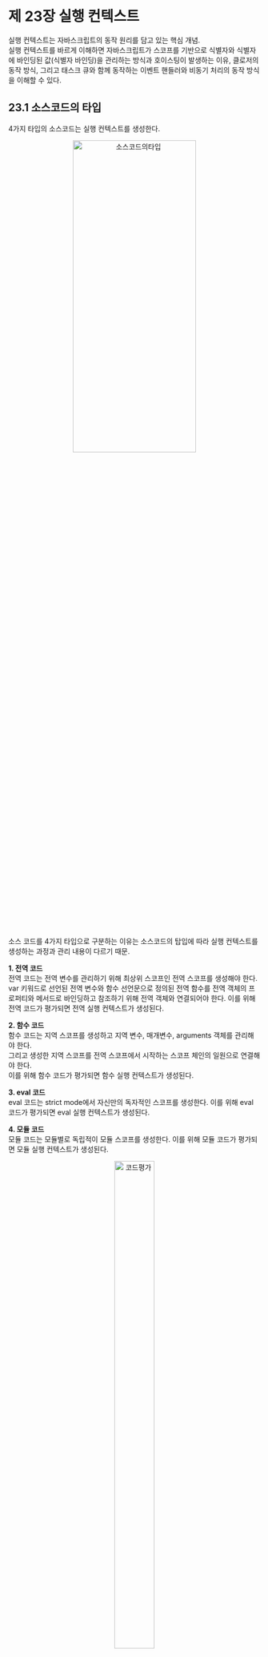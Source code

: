 제 23장 실행 컨텍스트
========================
실행 컨텍스트는 자바스크립트의 동작 원리를 담고 있는 핵심 개념.   
실행 컨텍스트를 바르게 이해하면 자바스크립트가 스코프를 기반으로 식별자와 식별자에 바인딩된 값(식별자 바인딩)을 관리하는 방식과 호이스팅이 발생하는 이유, 클로저의 동작 방식,
그리고 태스크 큐와 함께 동작하는 이벤트 핸들러와 비동기 처리의 동작 방식을 이해할 수 있다.

23.1 소스코드의 타입
----------------------
4가지 타입의 소스코드는 실행 컨텍스트를 생성한다.
<br/>
<p align="center">
<img src="./img/소스코드의타입.PNG" width="70%" height="40%" align="center" title="소스코드의타입" alt="소스코드의타입"></img>
</p>
<br/>
소스 코드를 4가지 타입으로 구분하는 이유는 소스코드의 탑입에 따라 실행 컨텍스트를 생성하는 과정과 관리 내용이 다르기 때문.

**1. 전역 코드**   
전역 코드는 전역 변수를 관리하기 위해 최상위 스코프인 전역 스코프를 생성해야 한다.   
var 키워드로 선언된 전역 변수와 함수 선언문으로 정의된 전역 함수를 전역 객체의 프로퍼티와 메서드로 바인딩하고 참조하기 위해 전역 객체와 연결되어야 한다. 이를 위해 전역 코드가 평가되면 전역 실행 컨텍스트가 생성된다. 

**2. 함수 코드**   
함수 코드는 지역 스코프를 생성하고 지역 변수, 매개변수, arguments 객체를 관리해야 한다.   
그리고 생성한 지역 스코프를 전역 스코프에서 시작하는 스코프 체인의 일원으로 연결해야 한다.   
이를 위해 함수 코드가 평가되면 함수 실행 컨텍스트가 생성된다.

**3. eval 코드**   
eval 코드는 strict mode에서 자신만의 독자적인 스코프를 생성한다. 이를 위해 eval 코드가 평가되면 eval 실행 컨텍스트가 생성된다.

**4. 모듈 코드**   
모듈 코드는 모듈별로 독립적이 모듈 스코프를 생성한다. 이를 위해 모듈 코드가 평가되면 모듈 실행 컨텍스트가 생성된다.
<br/>
<p align="center">
<img src="./img/코드평가.PNG" width="40%" height="50%" align="center" title="코드평가" alt="코드평가"></img>
</p>
<br/>

23.2 소스코드의 평가와 실행
------------------------------
모든 소스코드는 실행에 앞서 평가과정을 거치며 코드를 실행하기 위한 준비를 한다.   
다시 말해, js엔진은 소스코드를 2개의 과정, 즉 **소스코드의 평가**와 **소스코드의 실행** 과정으로 나누어 처리한다.

* 소스코드 평가 과정에서는 실행 컨텍스트를 생성하고 변수, 함수 등의 선언문만 먼저 실행하여 생성된 변수나 함수 식별자를 키로 실행 컨텍스트가 관리하는 스코프(렉시컬 환경의 
환경 레코드)에 등록한다.
* 소스코드 평가 과정이 끝나면 비로소 선언문을 제외한 소스코드가 순차적으로 실행되기 시작한다. 즉, 런타임이 시작된다.   
이때 소스코드 실행에 필요한 정보, 즉 변수나 함수의 참조를 실행 컨텍스트가 관리하는 스코프에서 검색해서 취득한다.   
그리고 변수 값의 변경 등 소스코드의 실행 결과는 다시 실행 컨텍스트가 관리하는 스코프에 등록된다. 
<br/>
<p align="center">
<img src="./img/소스코드의평가와실행.PNG" width="50%" height="40%" align="center" title="소스코드의평가와실행" alt="소스코드의평가와실행"></img>
</p>
<br/>

23.3 실행 컨텍스트의 역할
---------------------------
**1. 전역 코드 평가**   
전역 코드를 실행하기에 앞서 먼저 전역 코드 평가 과정을 거치며 전역 코드를 실행하기 위한 준비를 한다.   
평가 과정에서는 선언문만 먼저 실행한다. 따라서 전역 코드의 변수 선언문과 함수 선언문이 먼저 실행되고,   
그 결과 생성된 전역 변수와 전역 함수가 실행 컨텍스트가 관리하는 전역 스코프에 등록된다.   
이때 var 키워드로 선언된 전역 변수와 함수 선언문으로 정의된 전역 함수는 전역 객체의 프로퍼티와 메서드가 된다.   

**2. 전역 코드 실행**   
전역 코드 평가 과정이 끝나면 런타임이 시작되어 전역 코드가 순차적으로 실행되기 시작한다.   
이때 전역 변수에 값이 할당되고 함수가 호출된다. 함수가 호출되면 순차적으로 실행되던 전역 코드의 실행을 일시 중단하고 코드 실행 순서를 변경하여 함수 내부로 진입한다.

**3. 함수 코드 평가**   
함수 호출에 의해 코드 실행 순서가 변경되어 함수 내부로 진입하면 함수 내부의 문들을 실행하기에 앞서 함수 코드 평가 과정을 거치며 함수 코드를 실행하기 위한 준비를 한다.   
이때 매개변수와 지역 변수 선언문이 먼저 실행되고, 그 결과 생성된 매개변수와 지역 변수가 실행 컨텍스트가 관리하는 지역 스코프에 등록된다.   
또한 함수 내부에서 지역 변수처럼 사용할 수 있는 arguments 객체가 생성되어 지역 스코프에 등록되고 this 바인딩도 결정된다.

**4. 함수 코드 실행**   
함수 코드 평가 과정이 끝나면 런타임이 시작되어 함수 코드가 순차적으로 실행되기 시작한다.   
이때 매개변수와 지역 변수에 값이 할당되고 console.log 메서드가 호출된다.   
console.log 메서드의 실행이 종료되면 함수 코드 실행 과정이 종료되고 함수 호출 이전으로 되돌아가 전역 코드 실행을 계속한다.

* 코드가 실행되려면 다음과 같이 스코프, 식별자, 코드 실행 순서 등의 관리가 필요하다.   
1. 선언에 의해 생성된 모든 식별자를 스코프를 구분하고 등록하여 상태 변화를 지속적으로 관리   
2. 스코프는 중첩 관계에 의해 스코프 체인을 형성해야 한다. 즉, 스코프 체인을 통해 상위 스코프로 이동하여 식별자를 검색할 수 있어야 한다.  
3. 현재 실행 중인 코드의 실행 순서를 변경할 수 있어야 하며 다시 되돌아갈 수도 있어야 한다.   

* 이 모든 것을 관리하는 것이 실행 컨텍스트   
**실행 컨텍스트** : 소스코드를 실행하는 데 필요한 환경을 제공하고 코드의 실행 결과를 실제로 관리하는 영역이다.   
                    식별자를 등록하고 관리하는 스코프와 코드 실행 순서 관리를 구현한 내부 메커니즘으로, 모든 코드는 실행 컨텍스트를 통해 실행되고 관리된다.   
                    
* 식별자와 스코프는 실행 컨텍스트의 **렉시컬 환경**으로 관리하고 코드 실행 순서는 **실행 컨텍스트 스택**으로 관리한다.

23.4 실행 컨텍스트 스택
--------------------------
js 엔진은 먼저 전역 코드를 평가하여 전역 실행 컨텍스트를 생성한다. 그리고 함수가 호출되면 함수 코드를 평가하여 함수 실행 컨텍스트를 생성한다.   
이때 생성된 실행 컨텍스트는 스택 자료구조로 관리된다. 이를 **실행 컨텍스트 스택**이라고 부른다.

**1. 전역 코드의 평가와 실행**   
js엔진은 먼저 전역 코드를 평가하여 전역 실행 컨텍스트를 생성하고 실행 컨텍스트 스택에 푸시한다.   
이때 전역 변수와 전역 함수가 전역 실행 컨텍스트에 등록된다. 이후 전역 코드가 실행되기 시작하여 전역 변수에 값이 할당되고 전역 함수가 호출된다.

**2. 전역 함수 코드의 평가와 실행**   
전역 함수가 호출되면 전역 코드의 실행은 일시 중단되고 코드의 제어권이 전역 함수 내부로 이동한다.   
js 엔진은 전역 함수 내부의 함수 코드를 평가하여 전역 함수 실행 컨텍스트를 생성하고 실행 컨텍스트 스택에 푸시한다.   
이때 전역 함수의 지역 변수와 중첩 함수가 전역 함수 실행 컨텍스트에 등록된다. 이후 전역 함수 코드가 실행되기 시작하여 지역 변수에 값이 할당되고 중첩 함수가 호출된다.

**3. 중첩 함수 코드의 평가와 실행**   
중첩 함수가 호출되면 전역 함수 코드의 실행은 일시 중단되고 코드의 제어권이 중첩 함수 내부로 이동한다.   
js 엔진은 중첩 함수 내부의 함수 코드를 평가하여 중첩 함수 실행 컨텍스트를 생성하고 실행 컨텍스트 스택에 푸시한다.   
이때 중첩 함수의 지역 변수가 중첩 함수 실행 컨텍스트에 등록된다. 이후 중첩 함수 코드가 실행되기 시작하여 지역 변수에 값이 할당되고 console.log 메서드를 호출한 이후, 중첩 함수는 종료된다.

**4. 전역 함수 코드로 복귀**   
중첩 함수가 종료되면 코드의 제어권은 다시 내부에 중첩 함수를 가지고 있는 전역 함수로 이동한다.   
이때 js 엔진은 중첩 함수 실행 컨텍스트를 실행 컨텍스트 스택에서 팝하여 제거한다. 그리고 전역 함수는 더 이상 실행할 코드가 없으므로 종료된다.

**5. 전역 코드로 복귀**   
전역 함수가 종료되면 코드의 제어권은 다시 전역 코드로 이동한다.   
이때 js 엔진은 전역 함수 실행 컨텍스트를 실행 컨텍스트 스택에서 팝하여 제거한다. 그리고 더 이상 실행할 전역 코드가 남아있지 않으므로 전역 실행 컨텍스트도 실행 컨텍스트 스택에서 팝되어 실행 컨텍스트 스택에는 아무것도 남아있지 않게 된다.

* 실행컨텍스트 스택은 코드의 실행순서를 관리한다. 소스코드가 평가되면 실행컨텍스트가 생성되고 실행컨텍스트 스택의 최상위에 쌓인다.   
실행 컨텍스트 스택의 최상위에 존재하는 실행 컨텍스트는 언제나 현재 실행중인 코드의 실행 컨텍스트다.

23.5 렉시컬 환경
-------------------------
렉시컬 환경은 식별자와 식별자에 바인딩된 값, 그리고 상위 스코프에 대한 참조를 기록하는 자료구조로 실행 컨텍스트를 구성하는 컴포넌트다.   
실행 컨텍스트 스택이 코드의 실행 순서를 관리한다면 렉시컬 환경은 스코프와 식별자를 관리한다.
<br/>
<p align="center">
<img src="./img/렉시컬환경과 스코프 체인.PNG" width="60%" height="40%" align="center" title="렉시컬환경과 스코프 체인" alt="렉시컬환경과 스코프 체인"></img>
</p>
<br/>

* 렉시컬 환경은 키와 값을 갖는 객체 형태의 스코프를 생성하여 식별자를 키로 등록하고 식별자에 바인딩된 값을 관리한다.   
즉, 렉시컬 환경은 스코프를 구분하여 식별자를 등록하고 관리하는 저장소 역할을 하는 렉시컬 스코프의 실체다.

* 실행 컨텍스트는 LexicalEnvironment 컴포넌트와 VariableEnvironment 컴포넌트로 구성된다.

* 렉시컬 환경은 다음의 두 개의 컴포넌트로 구성된다.   
**1. 환경 레코드(Environment Record)**   
스코프에 포함된 식별자를 등록하고 등록된 식별자에 바인딩된 값을 관리하는 저장소다.   
환경 레코드는 소스코드의 타입에 따라 관리하는 내용에 차이가 있다.

**2. 외부 렉시컬 환경에 대한 참조(Outer Lexical Environment Reference)**   
외부 렉시컬 환경에 대한 참조는 상위 스코프를 가리킨다. 이때 상위 스코프란 외부 렉시컬 환경, 즉 해당 실행 컨텍스트를 생성한 소스코드를 포함하는 상위 코드의 렉시컬 환경을 말한다. 외부 렉시컬 환경에 대한 참조를 통해 단방향 링크드 리스트인 스코프 체인을 구현한다.
<br/>
<p align="center">
<img src="./img/렉시컬환경의 구성 컴포넌트.PNG" width="30%" height="20%" align="center" title="렉시컬환경의 구성 컴포넌트" alt="렉시컬환경의 구성 컴포넌트"></img>
</p>
<br/>

23.6 실행 컨텍스트의 생성과 식별자 검색 과정
---------------------------------------------
### 23.6.1 전역 객체 생성   
전역 객체는 전역 코드가 평가되기 이전에 생성된다. 이때 전역 객체에는 빌트인 전역 프로퍼티와 빌트인 전역 함수, 그리고 표준 빌트인 객체가 추가되며 동적 환경에 따라 클라이언트 사이드 Web API 또는 특정 환경을 위한 호스트 객체를 포함한다.   

전역 객체도 Object.prototype을 상속받는다. 즉, 전역 객체도 프로토타입 체인의 일원이다.

### 23.6.2 전역 코드 평가   
소스코드가 로드되면 js 엔진은 전역 코드를 평가한다. 전역 코드 평가는 다음과 같은 순서로 진행된다. 
<br/>
<p align="center">
<img src="./img/전역 실행 컨텍스트와 렉시컬 환경.PNG" width="70%" height="40%" align="center" title="전역 실행 컨텍스트와 렉시컬 환경" alt="전역 실행 컨텍스트와 렉시컬 환경"></img>
</p>

**1. 전역 실행 컨텍스트 생성**   
먼저 비어있는 전역 실행 컨텍스트를 생성하여 실행 컨텍스트 스택에 푸시한다.   
이때 전역 실행 컨텍스트는 실행 컨텍스트 스택의 최상위, 즉 실행중인 실행 컨텍스트가 된다.   

**2. 전역 렉시컬 환경 생성**   
전역 렉시컬 환경을 생성하고 전역 실행 컨텍스트에 바인딩한다.   
렉시컬 환경은 2개의 컴포넌트(환경 레코드와 외부 렉시컬 환경에 대한 참조)로 구성된다.
<br/>
<p align="center">
<img src="./img/전역 렉시컬 환경 생성.PNG" width="40%" height="30%" align="center" title="전역 렉시컬 환경 생성" alt="전역 렉시컬 환경 생성"></img>
</p>
